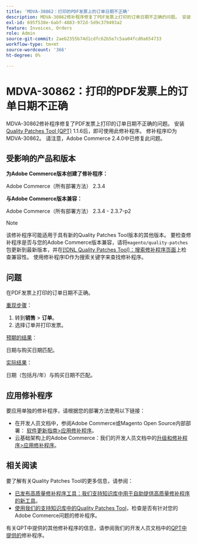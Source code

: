 ```yaml
---
title: 'MDVA-30862：打印的PDF发票上的订单日期不正确'
description: MDVA-30862修补程序修复了PDF发票上打印的订单日期不正确的问题。 安装[Quality Patches Tool (QPT)](https://experienceleague.adobe.com/en/docs/commerce-operations/upgrade-guide/patches/overview) 1.1.6后，即可使用此修补程序。 修补程序ID为MDVA-30862。 请注意，Adobe Commerce 2.4.0中已修复此问题。
exl-id: 695f530e-6abf-4883-972d-5d9c379493a2
feature: Invoices, Orders
role: Admin
source-git-commit: 2aeb2355b74d1cdfc62b5e7c5aa04fcd0a654733
workflow-type: tm+mt
source-wordcount: '366'
ht-degree: 0%

---
```


# MDVA-30862：打印的PDF发票上的订单日期不正确

MDVA-30862修补程序修复了PDF发票上打印的订单日期不正确的问题。 安装[Quality Patches Tool (QPT)](https://experienceleague.adobe.com/en/docs/commerce-operations/upgrade-guide/patches/overview) 1.1.6后，即可使用此修补程序。 修补程序ID为MDVA-30862。 请注意，Adobe Commerce 2.4.0中已修复此问题。

## 受影响的产品和版本

**为Adobe Commerce版本创建了修补程序：**

Adobe Commerce（所有部署方法） 2.3.4

**与Adobe Commerce版本兼容：**

Adobe Commerce（所有部署方法） 2.3.4 - 2.3.7-p2

>[!NOTE]
>
>该修补程序可能适用于具有新的Quality Patches Tool版本的其他版本。 要检查修补程序是否与您的Adobe Commerce版本兼容，请将`magento/quality-patches`包更新到最新版本，并在[[!DNL Quality Patches Tool]：搜索修补程序页面](https://experienceleague.adobe.com/tools/commerce-quality-patches/index.html)上检查兼容性。 使用修补程序ID作为搜索关键字来查找修补程序。

## 问题

在PDF发票上打印的订单日期不正确。

<u>重现步骤</u>：

1. 转到&#x200B;**销售** > **订单**。
1. 选择订单并打印发票。

<u>预期的结果</u>：

日期与购买日期匹配。

<u>实际结果</u>：

日期（包括月/年）与购买日期不匹配。

## 应用修补程序

要应用单独的修补程序，请根据您的部署方法使用以下链接：

* 在开发人员文档中，参阅Adobe Commerce或Magento Open Source内部部署： [软件更新指南>应用修补程序](https://experienceleague.adobe.com/en/docs/commerce-operations/tools/quality-patches-tool/usage)。
* 云基础架构上的Adobe Commerce：我们的开发人员文档中的[升级和修补程序>应用修补程序](https://experienceleague.adobe.com/en/docs/commerce-cloud-service/user-guide/develop/upgrade/apply-patches)。

## 相关阅读

要了解有关Quality Patches Tool的更多信息，请参阅：

* [已发布高质量修补程序工具：我们支持知识库中用于自助提供高质量修补程序的新工具](/help/announcements/adobe-commerce-announcements/magento-quality-patches-released-new-tool-to-self-serve-quality-patches.md)。
* [使用我们的支持知识库中的Quality Patches Tool](/help/support-tools/patches-available-in-qpt-tool/check-patch-for-magento-issue-with-magento-quality-patches.md)，检查是否有针对您的Adobe Commerce问题的修补程序。

有关QPT中提供的其他修补程序的信息，请参阅我们的开发人员文档中的[QPT中提供的](https://experienceleague.adobe.com/tools/commerce-quality-patches/index.html)修补程序。
